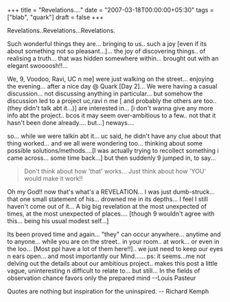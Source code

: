 +++
title = "Revelations...."
date = "2007-03-18T00:00:00+05:30"
tags = ["blab", "quark"]
draft = false
+++

Revelations..Revelations...Revelations.

Such wonderful things they are... bringing to us.. such a joy
[even if its about something not so pleasant...]... the joy of
discovering things.. of realising a truth... that was hidden
somewhere within... brought out with an elegant swoooosh!!...

We, 9, Voodoo, Ravi, UC n me] were just walking on the
street... enjoying the evening... after a nice day @ Quark [Day
2]... We were having a casual discussion... not discussing
anything in particular... but somehow the discussion led to a
project uc,ravi n me [ and probably the others are too..(they
didn't talk abt it...)] are interested in... [i don't wanna give
any more info abt the project.. bcos it may seem over-ambitious to
a few.. not that it hasn't been done already.... but...]
neways....

so... while we were talkin abt it... uc said, he didn't have any
clue about that thing worked... and we all were wondering
too... thinking about some possible solutions/methods....[I was
actually trying to recollect something i came across... some time
back...] but then suddenly 9 jumped in, to say...

> Don't think about how 'that' works... Just think about how 'YOU'
> would make it work!!

Oh my God!! now that's what's a REVELATION... I was just
dumb-struck... that one small statement of his... drowned me in
its depths... I feel I still haven't come out of it... A big big
revelation at the most unexpected of times, at the most unexpected
of places.... [though 9 wouldn't agree with this... being his
usual modest self...]

Its been proved time and again... "they" can occur
anywhere... anytime and to anyone... while you are on the
street.. in your room.. at work... or even in the loo... [Most ppl
have a lot of them here!!].. we just need to keep our eyes n ears
open... and most importantly our Mind......  ps: it seems...me not
delving out the details about our ambitious project.. makes this
post a little vague, uninteresting n difficult to relate to... but
still...  In the fields of observation chance favors only the
prepared mind --Louis Pasteur

Quotes are nothing but inspiration for the uninspired.  -- Richard
Kemph
